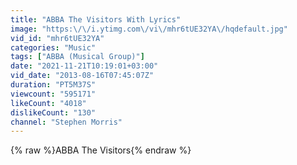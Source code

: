 ```yaml
---
title: "ABBA The Visitors With Lyrics"
image: "https:\/\/i.ytimg.com\/vi\/mhr6tUE32YA\/hqdefault.jpg"
vid_id: "mhr6tUE32YA"
categories: "Music"
tags: ["ABBA (Musical Group)"]
date: "2021-11-21T10:19:01+03:00"
vid_date: "2013-08-16T07:45:07Z"
duration: "PT5M37S"
viewcount: "595171"
likeCount: "4018"
dislikeCount: "130"
channel: "Stephen Morris"
---
```

{% raw %}ABBA The Visitors{% endraw %}
